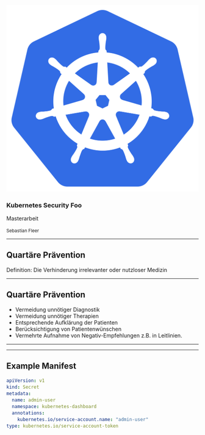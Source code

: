 <!-- .slide: data-auto-animate -->

<img class="r-stretch" src="images/k8s_logo_with_border.svg" alt="Kubernetes">

### Kubernetes Security Foo

Masterarbeit

<small>Sebastian Fleer</small>

---
<!-- .slide: data-auto-animate -->

## Quartäre Prävention

Definition: Die Verhinderung irrelevanter oder nutzloser Medizin

---
<!-- .slide: data-auto-animate -->

## Quartäre Prävention
- Vermeidung unnötiger Diagnostik
- Vermeidung unnötiger Therapien
- Entsprechende Aufklärung der Patienten
- Berücksichtigung von Patientenwünschen
- Vermehrte Aufnahme von Negativ-Empfehlungen z.B. in Leitlinien. <!-- .element: class="fragment" -->

---
<!-- .slide: data-background="images/kubernetes-cluster-architecture.svg" data-background-size="contain" -->

---
<!-- .slide: data-auto-animate -->

## Example Manifest

```yaml
apiVersion: v1
kind: Secret
metadata:
  name: admin-user
  namespace: kubernetes-dashboard
  annotations:
    kubernetes.io/service-account.name: "admin-user"
type: kubernetes.io/service-account-token
```
